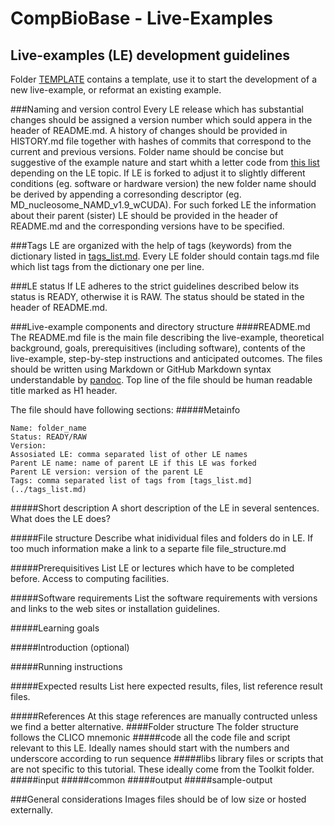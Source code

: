CompBioBase - Live-Examples
===========
Live-examples (LE) development guidelines
-----
Folder [TEMPLATE](TEMPLATE/) contains a template, use it to start the development of a new live-example, or reformat an existing example.

###Naming and version control
Every LE release which has substantial changes should be assigned a version number which sould appera in the header of README.md. A history of changes should be provided in HISTORY.md file together with hashes of commits that correspond to the current and previous versions.
Folder name should be concise but suggestive of the example nature and start whith a letter code from [this list](../folder_codes.md) depending on the LE topic.
If LE is forked to adjust it to slightly different conditions (eg. software or hardware version) the new folder name should be derived by appending a corresonding descriptor (eg. MD_nucleosome_NAMD_v1.9_wCUDA). For such forked LE the information about their parent (sister) LE should be provided in the header of README.md and the corresponding versions have to be specified.

###Tags
LE are organized with the help of tags (keywords) from the dictionary listed in [tags_list.md](../tags_list.md). Every LE folder should contain tags.md file which list tags from the dictionary one per line.

###LE status
If LE adheres to the strict guidelines described below its status is READY, otherwise it is RAW. The status should be stated in the header of README.md.

###Live-example components and directory structure
####README.md
The README.md file is the main file describing the live-example, theoretical background, goals, prerequisitives (including software), contents of the live-example, step-by-step instructions and anticipated outcomes.
The files should be written using Markdown or GitHub Markdown syntax understandable by [pandoc](http://pandoc.org).
Top line of the file should be human readable title marked as H1 header.

The file should have following sections:
#####Metainfo
````
Name: folder_name
Status: READY/RAW
Version: 
Assosiated LE: comma separated list of other LE names
Parent LE name: name of parent LE if this LE was forked
Parent LE version: version of the parent LE
Tags: comma separated list of tags from [tags_list.md](../tags_list.md)
````
#####Short description
A short description of the LE in several sentences. What does the LE does?

#####File structure
Describe what inidividual files and folders do in LE. If too much information make a link to a separte file file_structure.md

#####Prerequisitives
List LE or lectures which have to be completed before. Access to computing facilities.

#####Software requirements
List the software requirements with versions and links to the web sites or installation guidelines.

#####Learning goals

#####Introduction (optional)

#####Running instructions

#####Expected results
List here expected results, files, list reference result files.

#####References
At this stage references are manually contructed unless we find a better alternative.
####Folder structure
The folder structure follows the CLICO mnemonic
#####code
all the code file and script relevant to this LE.
Ideally names should start with the numbers and underscore according to run sequence
#####libs
library files or scripts that are not specific to this tutorial.
These ideally come from the Toolkit folder.
#####input
#####common
#####output
#####sample-output


###General considerations
Images files should be of low size or hosted externally.

